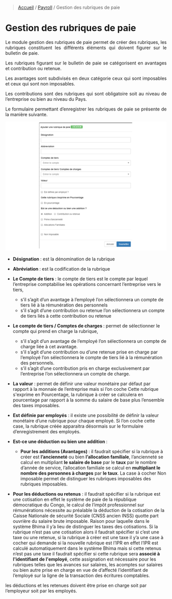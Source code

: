 > [Accueil](../index) / [Payroll](./index) / Gestion des rubriques de paie

# Gestion des rubriques de paie

<div style='text-align: justify;'>
Le module gestion des rubriques de paie permet de créer des rubriques, les rubriques constituent les différents éléments qui doivent figurer sur le bulletin de paie.

Les rubriques figurant sur le bulletin de paie se catégorisent en avantages et contribution ou retenue.

Les avantages sont subdivisés en deux catégorie ceux qui sont imposables et ceux qui sont non imposables. 

Les contributions sont des rubriques qui sont obligatoire soit au niveau de l’entreprise ou bien au niveau du Pays. 

Le formulaire permettant d’enregistrer les rubriques de paie se présente de la manière suivante.</div>

![rub_payroll](../../images/payroll/rub_payroll.jpg)

- <strong> Désignation </strong>: est la dénomination de la rubrique
- <strong> Abréviation </strong>: est la codification de la rubrique
- <strong> Le Compte de tiers </strong>: le compte de tiers est le compte par lequel l’entreprise comptabilise les opérations concernant l’entreprise vers le tiers,
    - s’il s’agit d’un avantage à l’employé l’on sélectionnera un compte de tiers lié à la rémunération des personnels 
    - s’il s’agit d’une contribution ou retenue l’on sélectionnera un compte de tiers liés à cette contribution ou retenue 

- <strong> Le compte de tiers / Comptes de charges </strong> : permet de sélectionner le compte qui prend en charge la rubrique,
    - s’il s’agit d’un avantage de l’employé l’on sélectionnera un compte de charge liée à cet avantage.
    - s’il s’agit d’une contribution ou d’une retenue prise en charge par l’employé l’on sélectionnera le compte de tiers lié à la rémunération des personnels.</div>
    - s’il s’agit d’une contribution pris en charge exclusivement par l’entreprise l’on sélectionnera un compte de charge.</div>

- <strong>La valeur</strong> : permet de définir une valeur monétaire par défaut par rapport à la monnaie de l’entreprise mais si l’on coche Cette rubrique s'exprime en Pourcentage, la rubrique à créer se calculera en pourcentage par rapport à la somme du salaire de base plus l’ensemble des taxes imposables.

- <strong>Est définie par employés</strong> : il existe une possibilité de définir la valeur monétaire d’une rubrique pour chaque employé. Si l’on coche cette case, la rubrique créée apparaitra désormais sur le formulaire d’enregistrement des employés.

- <strong>Est-ce une déduction ou bien une addition </strong>:
    - <strong>Pour les additions (Avantages) </strong>: il faudrait spécifier si la rubrique à créer est <strong>l’ancienneté</strong> ou bien <strong>l’allocation familiale</strong>, l’ancienneté se calcul en multipliant <strong>le salaire de base</strong> par le <strong>taux</strong> par le nombre d’année de service, l’allocation familiale se calcul en <strong>multipliant le  nombre des personnes à charges</strong> par <strong>le taux</strong>. La case à cocher Non imposable permet de distinguer les rubriques imposables des rubriques imposables.

- <strong>Pour les déductions ou retenus</strong> : il faudrait spécifier si la rubrique est une cotisation en effet le système de paie de la république démocratique du Congo, le calcul de l’impôt professionnel sur rémunérations nécessite au préalable la déduction de la cotisation de la Caisse Nationale de sécurité Sociale (CNSS ancien INSS) quotte part ouvrière du salaire brute imposable. Raison pour laquelle dans le système Bhima il y’a lieu de distinguer les taxes des cotisations. Si la rubrique n’est pas une cotisation alors il faudrait spécifier si c’est une taxe ou une retenue, si la rubrique à créer est une taxe il y’a une case à cocher qui demande si la nouvelle rubrique est l’IPR en effet l’IPR est calculé automatiquement dans le système Bhima mais si cette retenus n’est pas une taxe il faudrait spécifier si cette rubrique sera <strong> associé à l'identifiant de l'employé</strong>, cette assignation est nécessaire pour les rubriques telles que les avances sur salaires, les acomptes sur salaires ou bien autre prise en charge en vue de d’affecté l’identifiant de l’employé sur la ligne de la transaction des écritures comptables.

<div class = "bs-callout bs-callout-warning">
les déductions et les retenues doivent être prise en charge soit par l’employeur soit par les employés.
</div>
